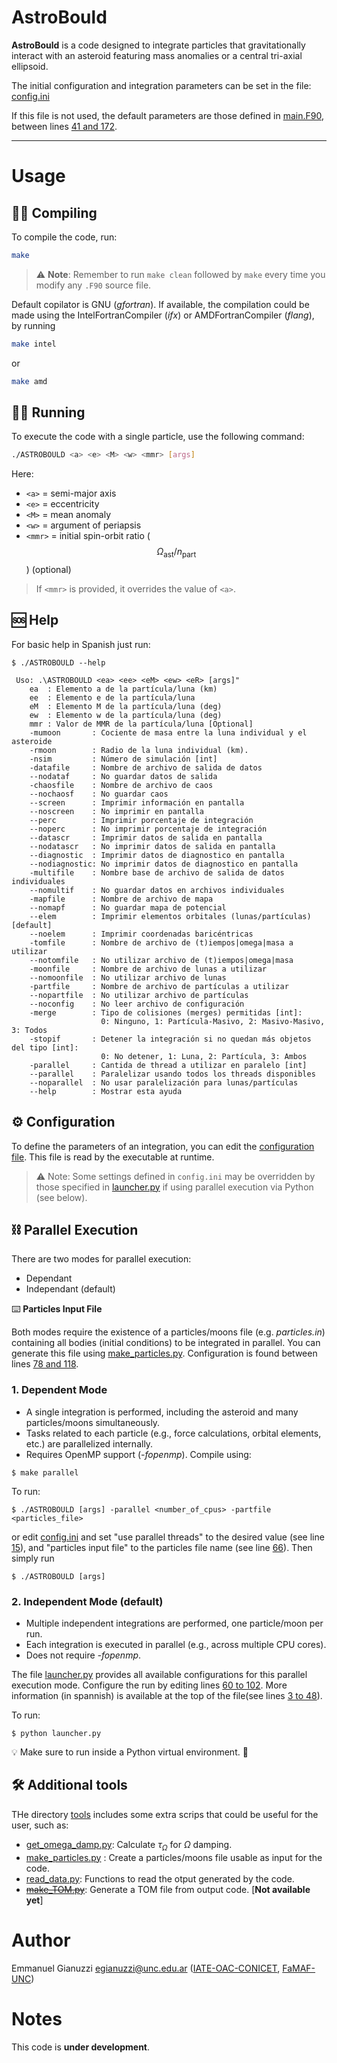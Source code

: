 # AstroBould

**AstroBould** is a code designed to integrate particles that gravitationally interact with an asteroid featuring mass anomalies or a central tri-axial ellipsoid.

The initial configuration and integration parameters can be set in the file: [config.ini](./config.ini)

If this file is not used, the default parameters are those defined in [main.F90](./src/main.F90), between lines [41 and 172](./src/main.F90#L41-L172).

---

# Usage

## 🧑‍💻 Compiling

To compile the code, run:

```bash
make
```

> ⚠️ **Note**: Remember to run `make clean` followed by `make` every time you modify any `.F90` source file.

Default copilator is GNU (_gfortran_). If available, the compilation could be made using the IntelFortranCompiler (_ifx_) or AMDFortranCompiler (_flang_), by running

```bash
make intel
```

or


```bash
make amd
```

## 🏃🏼 Running

To execute the code with a single particle, use the following command:

```bash
./ASTROBOULD <a> <e> <M> <w> <mmr> [args]
```

Here:

- `<a>`   = semi-major axis
- `<e>`   = eccentricity
- `<M>`   = mean anomaly
- `<w>`   = argument of periapsis
- `<mmr>` = initial spin-orbit ratio ($$\Omega_\text{ast}  / n_\text{part}$$) (optional)

> If `<mmr>` is provided, it overrides the value of `<a>`.

## 🆘 Help
For basic help in Spanish just run:

``` console
$ ./ASTROBOULD --help

 Uso: .\ASTROBOULD <ea> <ee> <eM> <ew> <eR> [args]"
    ea  : Elemento a de la partícula/luna (km)
    ee  : Elemento e de la partícula/luna
    eM  : Elemento M de la partícula/luna (deg)
    ew  : Elemento w de la partícula/luna (deg)
    mmr : Valor de MMR de la partícula/luna [Optional]
    -mumoon       : Cociente de masa entre la luna individual y el asteroide
    -rmoon        : Radio de la luna individual (km).
    -nsim         : Número de simulación [int]
    -datafile     : Nombre de archivo de salida de datos
    --nodataf     : No guardar datos de salida
    -chaosfile    : Nombre de archivo de caos
    --nochaosf    : No guardar caos
    --screen      : Imprimir información en pantalla
    --noscreen    : No imprimir en pantalla
    --perc        : Imprimir porcentaje de integración
    --noperc      : No imprimir porcentaje de integración
    --datascr     : Imprimir datos de salida en pantalla
    --nodatascr   : No imprimir datos de salida en pantalla
    --diagnostic  : Imprimir datos de diagnostico en pantalla
    --nodiagnostic: No imprimir datos de diagnostico en pantalla
    -multifile    : Nombre base de archivo de salida de datos individuales
    --nomultif    : No guardar datos en archivos individuales
    -mapfile      : Nombre de archivo de mapa
    --nomapf      : No guardar mapa de potencial
    --elem        : Imprimir elementos orbitales (lunas/partículas) [default]
    --noelem      : Imprimir coordenadas baricéntricas
    -tomfile      : Nombre de archivo de (t)iempos|omega|masa a utilizar
    --notomfile   : No utilizar archivo de (t)iempos|omega|masa
    -moonfile     : Nombre de archivo de lunas a utilizar
    --nomoonfile  : No utilizar archivo de lunas
    -partfile     : Nombre de archivo de partículas a utilizar
    --nopartfile  : No utilizar archivo de partículas
    --noconfig    : No leer archivo de configuración
    -merge        : Tipo de colisiones (merges) permitidas [int]: 
                    0: Ninguno, 1: Partícula-Masivo, 2: Masivo-Masivo, 3: Todos
    -stopif       : Detener la integración si no quedan más objetos del tipo [int]:
                    0: No detener, 1: Luna, 2: Partícula, 3: Ambos
    -parallel     : Cantida de thread a utilizar en paralelo [int]
    --parallel    : Paralelizar usando todos los threads disponibles
    --noparallel  : No usar paralelización para lunas/partículas
    --help        : Mostrar esta ayuda

``` 

## ⚙️ Configuration

To define the parameters of an integration, you can edit the [configuration file](./config.ini). This file is read by the executable at runtime.

> ⚠️ Note: Some settings defined in `config.ini` may be overridden by those specified in [launcher.py](./launcher.py) if using parallel execution via Python (see below).

## ⛓️ Parallel Execution

There are two modes for parallel execution:
- Dependant 
- Independant (default)

⌨️ **Particles Input File**

Both modes require the existence of a particles/moons file (e.g. _particles.in_) containing all bodies (initial conditions) to be integrated in parallel. You can generate this file using [make_particles.py](./tools/make_particles.py). Configuration is found between lines [78 and 118](./tools/make_particles.py#78#118).

### 1. **Dependent Mode**

- A single integration is performed, including the asteroid and many particles/moons simultaneously.
- Tasks related to each particle (e.g., force calculations, orbital elements, etc.) are parallelized internally.
- Requires OpenMP support (_-fopenmp_). Compile using:
```console
$ make parallel
```
To run:
```console
$ ./ASTROBOULD [args] -parallel <number_of_cpus> -partfile <particles_file>
```
or edit [config.ini](./config.ini) and set "use parallel threads" to the desired value (see line [15](./config.ini#L15)), and "particles input file" to the particles file name (see line [66](./config.ini#66)). Then simply run
```console
$ ./ASTROBOULD [args]
```

### 2. **Independent Mode (default)**

- Multiple independent integrations are performed, one particle/moon per run.
- Each integration is executed in parallel (e.g., across multiple CPU cores).
- Does not require _-fopenmp_.

The file [launcher.py](./launcher.py) provides all available configurations for this parallel execution mode. Configure the run by editing lines [60 to 102](./launcher.py#L60#102). More information (in spannish) is available at the top of the file(see lines [3 to 48](./launcher.py#L3#L48)).

To run:
```console
$ python launcher.py
```
💡 Make sure to run inside a Python virtual environment. 🐍


## 🛠️ Additional tools

THe directory [tools](./tools/) includes some extra scrips that could be useful for the user, such as:

- [get_omega_damp.py](./tools/get_omega_damp.py): Calculate $\tau_\Omega$ for $\Omega$ damping.
- [make_particles.py](./tools/make_particles.py)
: Create a particles/moons file usable as input for the code.
- [read_data.py](./tools/read_data.py): Functions to read the otput generated by the code.
- ~~[make_TOM.py](./tools/make_TOM.py)~~: Generate a TOM file from output code. [**Not available yet**]

# Author
Emmanuel Gianuzzi [egianuzzi@unc.edu.ar](egianuzzi@unc.edu.ar) ([IATE-OAC-CONICET][], [FaMAF-UNC][])


  [IATE-OAC-CONICET]: http://iate.oac.uncor.edu/
  [OAC-CONICET]: https://oac.unc.edu.ar/
  [FaMAF-UNC]: https://www.famaf.unc.edu.ar/

# Notes
This code is **under development**.


